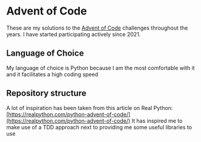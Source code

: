 # Advent of Code
These are my solutions to the [Advent of Code](https://adventofcode.com/) challenges throughout the years. I have started participating actively since 2021.

## Language of Choice
My language of choice is Python because I am the most comfortable with it and it facilitates a high coding speed

## Repository structure
A lot of inspiration has been taken from this article on Real Python: [https://realpython.com/python-advent-of-code/](https://realpython.com/python-advent-of-code/)
It has inspired me to make use of a TDD approach next to providing me some useful libraries to use
